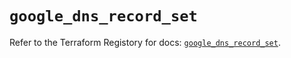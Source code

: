 # `google_dns_record_set`

Refer to the Terraform Registory for docs: [`google_dns_record_set`](https://www.terraform.io/docs/providers/google-beta/r/google_dns_record_set).
